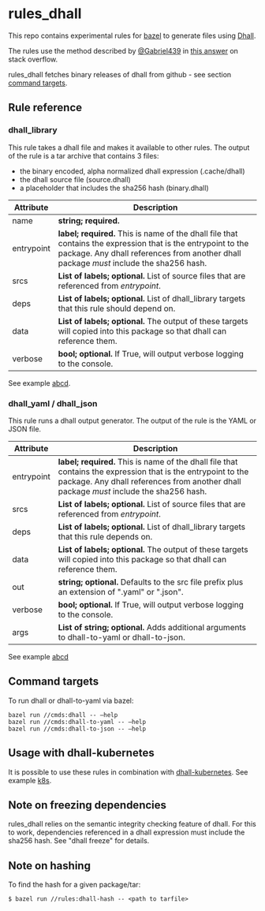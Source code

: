 # rules_dhall
This repo contains experimental rules for [bazel](https://bazel.build/) to generate files
using [Dhall](https://dhall-lang.org).

The rules use the method described by [@Gabriel439](https://github.com/Gabriel439) in [this answer](https://stackoverflow.com/questions/61139099/how-can-i-access-the-output-of-a-bazel-rule-from-another-rule-without-using-a-re)
 on stack overflow.

rules_dhall fetches binary releases of dhall from github - see section [command targets](#command-targets).

## Rule reference
### dhall_library
This rule takes a dhall file and makes it available to other rules.  The output of the 
rule is a tar archive that contains 3 files:
* the binary encoded, alpha normalized dhall expression (.cache/dhall)
* the dhall source file (source.dhall)
* a placeholder that includes the sha256 hash (binary.dhall)
   
Attribute  | Description |
---------- |  ---- |
name       | __string; required.__ 
entrypoint | __label; required.__  This is name of the dhall file that contains the expression that is the entrypoint to the package.  Any dhall references from another dhall package _must_ include the sha256 hash.
srcs       | __List of labels; optional.__ List of source files that are referenced from *entrypoint*.
deps       | __List of labels; optional.__ List of dhall_library targets that this rule should depend on.
data       | __List of labels; optional.__ The output of these targets will copied into this package so that dhall can reference them.
verbose    | __bool; optional.__  If True, will output verbose logging to the console.

See example [abcd](https://github.com/humphrej/dhall-bazel/tree/master/examples/abcd).

### dhall_yaml / dhall_json
   This rule runs a dhall output generator.  The output of the rule is the YAML or JSON file.

Attribute | Description |
----------| -----------| 
entrypoint | __label; required.__  This is name of the dhall file that contains the expression that is the entrypoint to the package.  Any dhall references from another dhall package _must_ include the sha256 hash.
srcs       | __List of labels; optional.__ List of source files that are referenced from *entrypoint*.
deps      | __List of labels; optional.__ List of dhall_library targets that this rule depends on.
data      | __List of labels; optional.__ The output of these targets will copied into this package so that dhall can reference them.
out       | __string; optional.__ Defaults to the src file prefix plus an extension of ".yaml" or ".json".
verbose   | __bool; optional.__  If True, will output verbose logging to the console.
args      | __List of string; optional.__ Adds additional arguments to dhall-to-yaml or dhall-to-json.

See example [abcd](https://github.com/humphrej/dhall-bazel/tree/master/examples/abcd)

## Command targets

To run dhall or dhall-to-yaml via bazel:
```shell script
bazel run //cmds:dhall -- —help
bazel run //cmds:dhall-to-yaml -- —help
bazel run //cmds:dhall-to-json -- —help
``` 
## Usage with dhall-kubernetes

It is possible to use these rules in combination with [dhall-kubernetes](https://github.com/dhall-lang/dhall-kubernetes). See example [k8s](https://github.com/humphrej/dhall-bazel/tree/master/examples/k8s).

## Note on freezing dependencies
rules_dhall relies on the semantic integrity checking feature of dhall.  For this to work,
dependencies referenced in a dhall expression must include the sha256 hash. See "dhall freeze"
for details.

## Note on hashing
To find the hash for a given package/tar:
```shell script
$ bazel run //rules:dhall-hash -- <path to tarfile>
```
